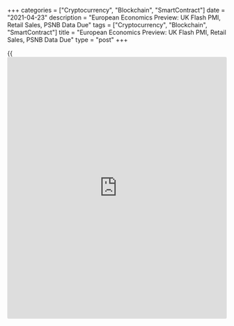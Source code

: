+++
categories = ["Cryptocurrency", "Blockchain", "SmartContract"]
date = "2021-04-23"
description = "European Economics Preview: UK Flash PMI, Retail Sales, PSNB Data Due"
tags = ["Cryptocurrency", "Blockchain", "SmartContract"]
title = "European Economics Preview: UK Flash PMI, Retail Sales, PSNB Data Due"
type = "post"
+++

{{<iframe id="large-banner" src="https://www.bounty.group/#slide=3.0" width="100%" height="600" scrolling="no" style="border: 0px solid rgb(216, 221, 230); border-radius: 3px;">}}

Flash Purchasing Managers' survey results, retail sales and public
sector finances from the UK are due on Friday, headlining a busy day for
the European economic [news](https://www.letsplayfx.com/blog/forex-news-website/).

At 2.00 am ET, the Office for National Statistics releases UK retail
sales and public sector finances. Retail sales are forecast to grow 1.5
percent on month in March, slower than the 2.1 percent rise seen in
February. The budget deficit is seen at GBP 22.5 billion in March versus
GBP 19.1 billion a month ago.

At 3.15 am ET, IHS Markit releases France flash Purchasing Managers'
survey results. The composite PMI is forecast to drop to 48.8 in April
from 50.0 in the previous month.

At 3.30 am ET, Germany's flash PMI data is due. Economists expect the
composite indicator to fall to 56.8 from 57.3 a month ago.

At 4.00 am ET, IHS Markit publishes Eurozone flash PMI data. The flash
composite index is forecast to drop to 52.8 in April from 53.2 in the
previous month.

Half an hour later, UK Markit/CIPS flash PMI is due. Economists forecast
the composite index to rise to 58.2 in April from 56.4 a month ago.

At 6.30 am ET, Russia's central bank announces its interest rate
decision. The bank is seen raising its key rate to 4.75 percent from
4.50 percent.

For comments and feedback [contact](https://www.playgroundfx.com/contact/): editorial@rtt[news](https://www.letsplayfx.com/blog/forex-news-website/).com

[Economic News][1]

 **What parts of the world are seeing the best (and worst) economic
performances lately? Click[here][2] to check out our [Econ Scorecard][2]
and find out! See up-to-the-moment [ranking](https://www.playgroundfx.com/blog/crypto-exchange-ranking/)s for the best and worst
performers in [GDP][3], [unemployment rate][4], [inflation][5] and much
more.**

   1. www.rtt[news](https://www.letsplayfx.com/blog/forex-news-website/).com/Content/EconomicNews.aspx
   2. www.rtt[news](https://www.letsplayfx.com/blog/forex-news-website/).com/economic-scorecard/world-rank/PPI/highest-performance.aspx
   3. www.rtt[news](https://www.letsplayfx.com/blog/forex-news-website/).com/economic-scorecard/world-rank/GDP/highest-performance.aspx
   4. www.rtt[news](https://www.letsplayfx.com/blog/forex-news-website/).com/economic-scorecard/world-rank/unemployment-rate/lowest-performance.aspx
   5. www.rtt[news](https://www.letsplayfx.com/blog/forex-news-website/).com/economic-scorecard/world-rank/CPI/highest-performance.aspx